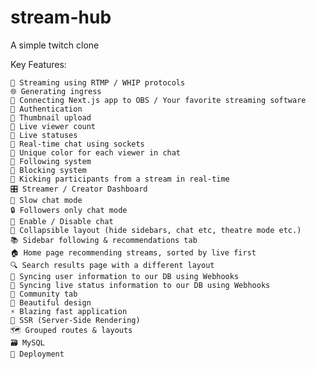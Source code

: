 # stream-hub
A simple twitch clone

Key Features:

    📡 Streaming using RTMP / WHIP protocols
    🌐 Generating ingress
    🔗 Connecting Next.js app to OBS / Your favorite streaming software
    🔐 Authentication
    📸 Thumbnail upload
    👀 Live viewer count
    🚦 Live statuses
    💬 Real-time chat using sockets
    🎨 Unique color for each viewer in chat
    👥 Following system
    🚫 Blocking system
    👢 Kicking participants from a stream in real-time
    🎛️ Streamer / Creator Dashboard
    🐢 Slow chat mode
    🔒 Followers only chat mode
    📴 Enable / Disable chat
    🔽 Collapsible layout (hide sidebars, chat etc, theatre mode etc.)
    📚 Sidebar following & recommendations tab
    🏠 Home page recommending streams, sorted by live first
    🔍 Search results page with a different layout
    🔄 Syncing user information to our DB using Webhooks
    📡 Syncing live status information to our DB using Webhooks
    🤝 Community tab
    🎨 Beautiful design
    ⚡ Blazing fast application
    📄 SSR (Server-Side Rendering)
    🗺️ Grouped routes & layouts
    🗃️ MySQL
    🚀 Deployment
